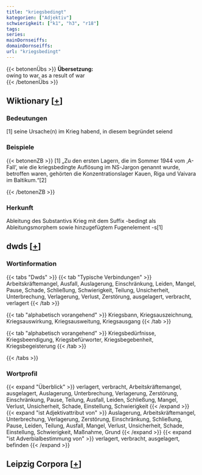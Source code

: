 ```yaml
---
title: "kriegsbedingt"
kategorien: ["Adjektiv"]
schwierigkeit: ["k1", "h3", "r18"]
tags:
series:
mainDornseiffs:
domainDornseiffs:
url: "kriegsbedingt"
---
```


{{< betonenÜbs >}}
**Übersetzung:**  
owing to war, as a result of war  
{{< /betonenÜbs >}}

## Wiktionary [[+](https://de.wiktionary.org/wiki/kriegsbedingt)]

### Bedeutungen
[1] seine Ursache(n) im Krieg habend, in diesem begründet seiend  

### Beispiele
{{< betonenZB >}}
[1] „Zu den ersten Lagern, die im Sommer 1944 vom ‚A-Fall‘, wie die kriegsbedingte Auflösung im NS-Jargon genannt wurde, betroffen waren, gehörten die Konzentrationslager Kauen, Riga und Vaivara im Baltikum.“[2]  

{{< /betonenZB >}}
### Herkunft
Ableitung des Substantivs Krieg mit dem Suffix -bedingt als Ableitungsmorphem sowie hinzugefügtem Fugenelement -s[1]  



## dwds [[+](https://www.dwds.de/wb/kriegsbedingt)]

### Wortinformation
{{< tabs "Dwds" >}}
{{< tab "Typische Verbindungen" >}}
Arbeitskräftemangel, Ausfall, Auslagerung, Einschränkung, Leiden, Mangel, Pause, Schade, Schließung, Schwierigkeit, Teilung, Unsicherheit, Unterbrechung, Verlagerung, Verlust, Zerstörung, ausgelagert, verbracht, verlagert
{{< /tab >}}

{{< tab "alphabetisch vorangehend" >}}
Kriegsbann, Kriegsauszeichnung, Kriegsauswirkung, Kriegsausweitung, Kriegsausgang
{{< /tab >}}

{{< tab "alphabetisch vorangehend" >}}
Kriegsbedürfnisse, Kriegsbeendigung, Kriegsbefürworter, Kriegsbegebenheit, Kriegsbegeisterung
{{< /tab >}}

{{< /tabs >}}

### Wortprofil
{{< expand "Überblick" >}} verlagert, verbracht, Arbeitskräftemangel, ausgelagert, Auslagerung, Unterbrechung, Verlagerung, Zerstörung, Einschränkung, Pause, Teilung, Ausfall, Leiden, Schließung, Mangel, Verlust, Unsicherheit, Schade, Einstellung, Schwierigkeit {{< /expand >}}
{{< expand "ist Adjektivattribut von" >}} Auslagerung, Arbeitskräftemangel, Unterbrechung, Verlagerung, Zerstörung, Einschränkung, Schließung, Pause, Leiden, Teilung, Ausfall, Mangel, Verlust, Unsicherheit, Schade, Einstellung, Schwierigkeit, Maßnahme, Grund {{< /expand >}}
{{< expand "ist Adverbialbestimmung von" >}} verlagert, verbracht, ausgelagert, befinden {{< /expand >}}

## Leipzig Corpora [[+](https://corpora.uni-leipzig.de/en/res?word=kriegsbedingt&corpusId=deu_newscrawl-public_2018)]

